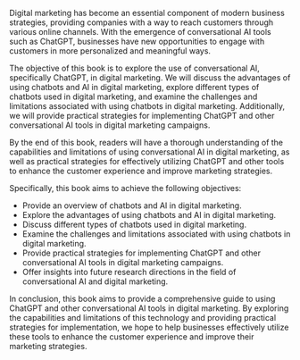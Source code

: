 

Digital marketing has become an essential component of modern business strategies, providing companies with a way to reach customers through various online channels. With the emergence of conversational AI tools such as ChatGPT, businesses have new opportunities to engage with customers in more personalized and meaningful ways.

The objective of this book is to explore the use of conversational AI, specifically ChatGPT, in digital marketing. We will discuss the advantages of using chatbots and AI in digital marketing, explore different types of chatbots used in digital marketing, and examine the challenges and limitations associated with using chatbots in digital marketing. Additionally, we will provide practical strategies for implementing ChatGPT and other conversational AI tools in digital marketing campaigns.

By the end of this book, readers will have a thorough understanding of the capabilities and limitations of using conversational AI in digital marketing, as well as practical strategies for effectively utilizing ChatGPT and other tools to enhance the customer experience and improve marketing strategies.

Specifically, this book aims to achieve the following objectives:

* Provide an overview of chatbots and AI in digital marketing.
* Explore the advantages of using chatbots and AI in digital marketing.
* Discuss different types of chatbots used in digital marketing.
* Examine the challenges and limitations associated with using chatbots in digital marketing.
* Provide practical strategies for implementing ChatGPT and other conversational AI tools in digital marketing campaigns.
* Offer insights into future research directions in the field of conversational AI and digital marketing.

In conclusion, this book aims to provide a comprehensive guide to using ChatGPT and other conversational AI tools in digital marketing. By exploring the capabilities and limitations of this technology and providing practical strategies for implementation, we hope to help businesses effectively utilize these tools to enhance the customer experience and improve their marketing strategies.
